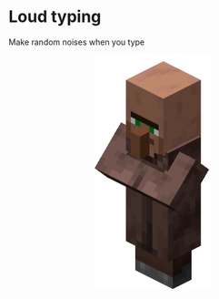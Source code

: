 # Loud typing

Make random noises when you type

<div style="text-align:center">
    <img src="images/Plains_Villager_Base.png" width="205" alt="Villager"/>
</div>